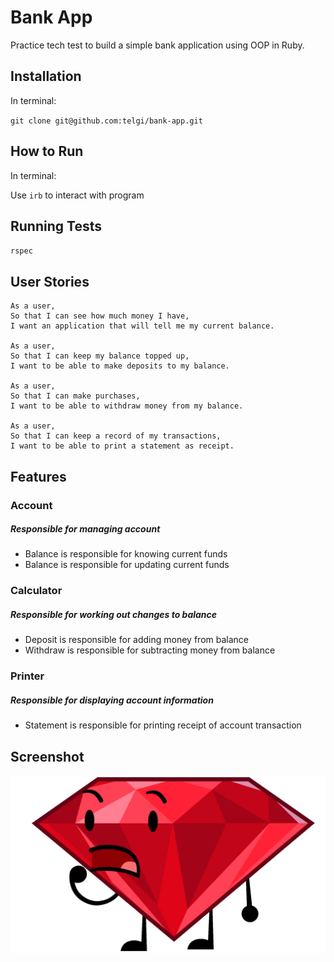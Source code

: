 # Bank App

Practice tech test to build a simple bank application using OOP in Ruby.

## Installation

In terminal:

`git clone git@github.com:telgi/bank-app.git`

## How to Run

In terminal:

Use `irb` to interact with program

## Running Tests

`rspec`

## User Stories

```
As a user,
So that I can see how much money I have,
I want an application that will tell me my current balance.

As a user,
So that I can keep my balance topped up,
I want to be able to make deposits to my balance.

As a user,
So that I can make purchases,
I want to be able to withdraw money from my balance.

As a user,
So that I can keep a record of my transactions,
I want to be able to print a statement as receipt.
```

## Features

### Account
##### *Responsible for managing account*
* Balance is responsible for knowing current funds
* Balance is responsible for updating current funds

### Calculator
##### *Responsible for working out changes to balance*
* Deposit is responsible for adding money from balance
* Withdraw is responsible for subtracting money from balance

### Printer
##### *Responsible for displaying account information*
* Statement is responsible for printing receipt of account transaction

## Screenshot

![Alt text](assets/images/placeholder.png?raw=true "Ruby placeholder until screenshot appears")
